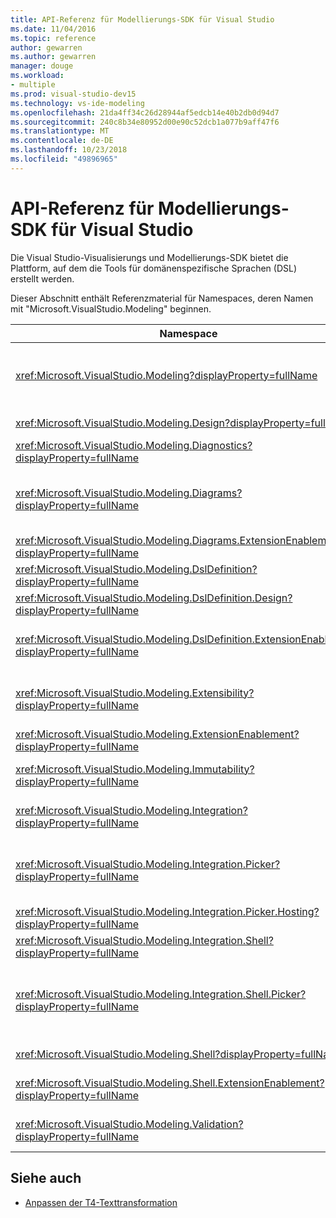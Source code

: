```yaml
---
title: API-Referenz für Modellierungs-SDK für Visual Studio
ms.date: 11/04/2016
ms.topic: reference
author: gewarren
ms.author: gewarren
manager: douge
ms.workload:
- multiple
ms.prod: visual-studio-dev15
ms.technology: vs-ide-modeling
ms.openlocfilehash: 21da4ff34c26d28944af5edcb14e40b2db0d94d7
ms.sourcegitcommit: 240c8b34e80952d00e90c52dcb1a077b9aff47f6
ms.translationtype: MT
ms.contentlocale: de-DE
ms.lasthandoff: 10/23/2018
ms.locfileid: "49896965"
---
```

# <a name="api-reference-for-modeling-sdk-for-visual-studio"></a>API-Referenz für Modellierungs-SDK für Visual Studio

Die Visual Studio-Visualisierungs und Modellierungs-SDK bietet die Plattform, auf dem die Tools für domänenspezifische Sprachen (DSL) erstellt werden.

Dieser Abschnitt enthält Referenzmaterial für Namespaces, deren Namen mit "Microsoft.VisualStudio.Modeling" beginnen.

|Namespace|Inhalt|
|-|-|
|<xref:Microsoft.VisualStudio.Modeling?displayProperty=fullName>|Klassen wie z. B. ModelElement, die die Basisklasse aller Domänenklassen ist, die Sie in einer DSL zu definieren.|
|<xref:Microsoft.VisualStudio.Modeling.Design?displayProperty=fullName>|Klassen, die Teil einer DSL-Definition an.|
|<xref:Microsoft.VisualStudio.Modeling.Diagnostics?displayProperty=fullName>|Das Modell Store Viewer und die Leistung Messtools.|
|<xref:Microsoft.VisualStudio.Modeling.Diagrams?displayProperty=fullName>|Klassen wie z. B. von ShapeElement, die die Basisklasse aller Formen ist, die Sie in einer DSL zu definieren.|
|<xref:Microsoft.VisualStudio.Modeling.Diagrams.ExtensionEnablement?displayProperty=fullName>|Gesten und Auswahl von Methoden.|
|<xref:Microsoft.VisualStudio.Modeling.DslDefinition?displayProperty=fullName>|Die API des DSL-Definition-Designers.|
|<xref:Microsoft.VisualStudio.Modeling.DslDefinition.Design?displayProperty=fullName>|Interne Klassen-Designer die DSL-Definition.|
|<xref:Microsoft.VisualStudio.Modeling.DslDefinition.ExtensionEnablement?displayProperty=fullName>|Attribute, mit die Sie die DSL-Designer mit Befehlen, Gesten und Validierung erweitern können.|
|<xref:Microsoft.VisualStudio.Modeling.Extensibility?displayProperty=fullName>|Erweiterungsmethoden für ModelElement, die DSL-Erweiterbarkeit implementieren.|
|<xref:Microsoft.VisualStudio.Modeling.ExtensionEnablement?displayProperty=fullName>|Erweiterbarkeit Attribute|
|<xref:Microsoft.VisualStudio.Modeling.Immutability?displayProperty=fullName>|Können Sie die Teile eines Modells Schreibschutz zu versehen.|
|<xref:Microsoft.VisualStudio.Modeling.Integration?displayProperty=fullName>|Die Modelbus-API, wodurch Sie integrieren Sie verschiedene Modelle.|
|<xref:Microsoft.VisualStudio.Modeling.Integration.Picker?displayProperty=fullName>|Das Dialogfeld, in dem Benutzer für Modelle und Elemente zur Erstellung von Modelbus-Verweise navigieren kann.|
|<xref:Microsoft.VisualStudio.Modeling.Integration.Picker.Hosting?displayProperty=fullName>|Der Auswahl-Dienst.|
|<xref:Microsoft.VisualStudio.Modeling.Integration.Shell?displayProperty=fullName>|ModelBus-Adapter-Framework für Visual Studio.|
|<xref:Microsoft.VisualStudio.Modeling.Integration.Shell.Picker?displayProperty=fullName>|Das Dialogfeld "Auswahl" ermöglicht, die Benutzern, die für Modelle und Elemente zur Erstellung von Modelbus-Verweise zu navigieren.|
|<xref:Microsoft.VisualStudio.Modeling.Shell?displayProperty=fullName>|Die Schnittstelle zwischen DSLs und Visual Studio.|
|<xref:Microsoft.VisualStudio.Modeling.Shell.ExtensionEnablement?displayProperty=fullName>|Können Sie Befehle im Kontextmenü (Kontext) zu definieren.|
|<xref:Microsoft.VisualStudio.Modeling.Validation?displayProperty=fullName>|Können Sie validierungseinschränkungen definieren.|

## <a name="see-also"></a>Siehe auch

- [Anpassen der T4-Texttransformation](../modeling/customizing-t4-text-transformation.md)
